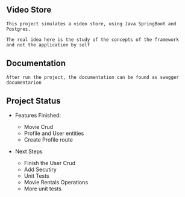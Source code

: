 ## Video Store 

    This project simulates a video store, using Java SpringBoot and Postgres.

    The real idea here is the study of the concepts of the framework 
    and not the application by self

## Documentation
    After run the project, the documentation can be found as swagger documentarion
    
## Project Status
* Features Finished:
  * Movie Crud
  * Profile and User entities
  * Create Profile route

* Next Steps
  * Finish the User Crud
  * Add Secutiry
  * Unit Tests
  * Movie Rentals Operations
  * More unit tests
